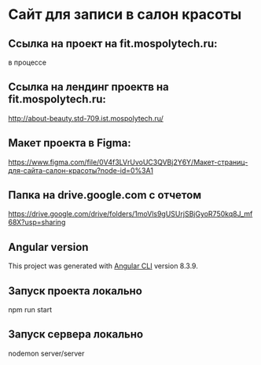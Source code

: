 # Сайт для записи в салон красоты

## Ссылка на проект на fit.mospolytech.ru:
в процессе

## Ссылка на лендинг проектв на fit.mospolytech.ru:
http://about-beauty.std-709.ist.mospolytech.ru/

## Макет проекта в Figma: 
https://www.figma.com/file/0V4f3LVrUvoUC3QVBj2Y6Y/Макет-страниц-для-сайта-салон-красоты?node-id=0%3A1

## Папка на drive.google.com с отчетом
https://drive.google.com/drive/folders/1moVls9gUSUrjSBjGyoR750kq8J_mf68X?usp=sharing

## Angular version
This project was generated with [Angular CLI](https://github.com/angular/angular-cli) version 8.3.9.

## Запуск проекта локально
npm run start

## Запуск сервера локально
nodemon server/server